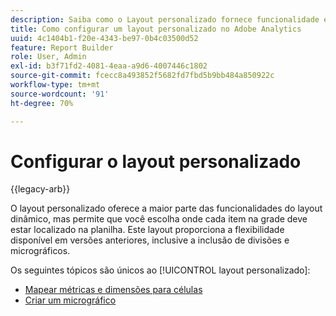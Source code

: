 ```yaml
---
description: Saiba como o Layout personalizado fornece funcionalidade e flexibilidade do Layout dinâmico, como a adição de detalhamentos e micrográficos.
title: Como configurar um layout personalizado no Adobe Analytics
uuid: 4c1404b1-f20e-4343-be97-0b4c03500d52
feature: Report Builder
role: User, Admin
exl-id: b3f71fd2-4081-4eaa-a9d6-4007446c1802
source-git-commit: fcecc8a493852f5682fd7fbd5b9bb484a850922c
workflow-type: tm+mt
source-wordcount: '91'
ht-degree: 70%

---
```


# Configurar o layout personalizado

{{legacy-arb}}

O layout personalizado oferece a maior parte das funcionalidades do layout dinâmico, mas permite que você escolha onde cada item na grade deve estar localizado na planilha. Este layout proporciona a flexibilidade disponível em versões anteriores, inclusive a inclusão de divisões e micrográficos.

Os seguintes tópicos são únicos ao [!UICONTROL layout personalizado]:

* [Mapear métricas e dimensões para células](/help/analyze/legacy-report-builder/layout/map-metrics-and-dimensions-to-cells.md)
* [Criar um micrográfico](/help/analyze/legacy-report-builder/layout/t-create-a-microchart.md)
